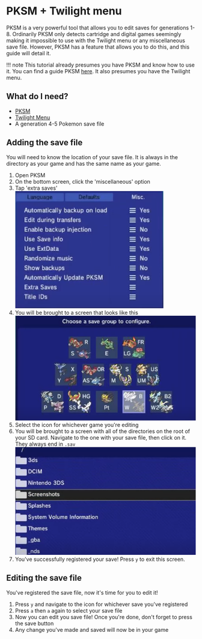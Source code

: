 # PKSM + Twilight menu

PKSM is a very powerful tool that allows you to edit saves for generations 1-8. Ordinarily PKSM only detects cartridge and digital games seemingly making it impossible to use with the Twilight menu or any miscellaneous save file. However, PKSM has a feature that allows you to do this, and this guide will detail it.

!!! note
This tutorial already presumes you have PKSM and know how to use it. You can find a guide PKSM [here](/pksm). It also presumes you have the Twilight menu.

## What do I need?

- [PKSM](https://github.com/FlagBrew/PKSM/releases/10.0.0/)
- [Twilight Menu](https://github.com/DS-Homebrew/TWiLightMenu/releases)
- A generation 4-5 Pokemon save file

## Adding the save file

You will need to know the location of your save file. It is always in the directory as your game and has the same name as your game. 

1. Open PKSM
2. On the bottom screen, click the 'miscellaneous' option
3. Tap 'extra saves'
  ![extrasaves](../img/PKSM-Extra-saves-Bottom-Sreen.png)
4. You will be brought to a screen that looks like this
  ![savegroup](../img/PKSM-Save-Group.png)
5. Select the icon for whichever game you're editing
6. You will be brought to a screen with all of the directories on the root of your SD card. Navigate to the one with your save file, then click on it. They always end in `.sav`
  ![directoryscreen](../img/PKSM-Directory-Selector.png)
7. You've successfully registered your save! Press `y` to exit this screen.

## Editing the save file

You've registered the save file, now it's time for you to edit it!

1. Press `y` and navigate to the icon for whichever save you've registered
2. Press `a` then `a` again to select your save file
3. Now you can edit you save file! Once you're done, don't forget to press the save button
4. Any change you've made and saved will now be in your game







